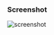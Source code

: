 
<p align="center">

  <h3>Screenshot</h3>
  
  ![screenshot](https://github.com/user-attachments/assets/75a6e2b8-ed13-45ad-b8d8-8c23f1705b39)

</p>

